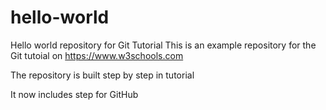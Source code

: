 # hello-world
Hello world repository for Git Tutorial 
This is an example repository for the Git tutoial on https://www.w3schools.com

The repository is built step by step in tutorial 

It now includes step for GitHub
